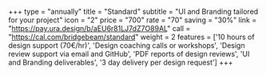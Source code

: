 +++
type = "annually"
title = "Standard"
subtitle = "UI and Branding tailored for your project"
icon = "2"
price = "700"
rate = "70"
saving = "30%"
link = "https://pay.ura.design/b/aEU6r81LJ7dZ7O89AL"
call = "https://cal.com/bridgebeam/standard"
weight = 2
features = ['10 hours of design support (70€/hr)', 'Design coaching calls or workshops', 'Design review support via email and GitHub', 'PDF reports of design reviews', 'UI and Branding deliverables', '3 day delivery per design request']
+++